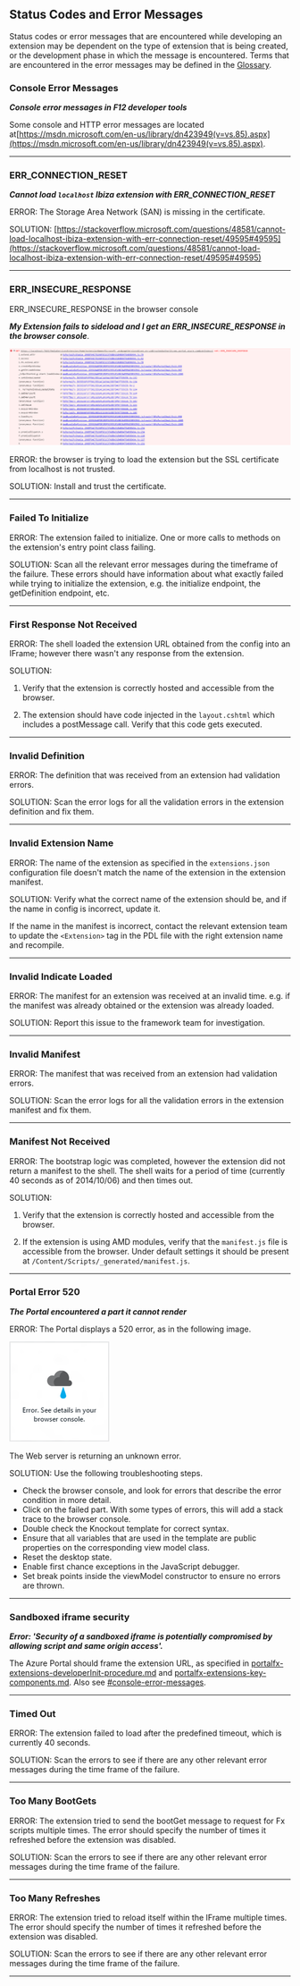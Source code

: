 ## Status Codes and Error Messages
Status codes or error messages that are encountered while developing an extension may be dependent on the type of extension that is being created, or the development phase in which the message is encountered.  Terms that are encountered in the error messages may be defined in the [Glossary](portalfx-extensions-glossary-status-codes.md).
<!-- TODO:  Find at least one status code for each of these conditions. -->

### Console Error Messages

***Console error messages in F12 developer tools***

Some console and HTTP error messages are located at[https://msdn.microsoft.com/en-us/library/dn423949(v=vs.85).aspx](https://msdn.microsoft.com/en-us/library/dn423949(v=vs.85).aspx).

* * *

### ERR_CONNECTION_RESET

***Cannot load `localhost` Ibiza extension with ERR_CONNECTION_RESET***

ERROR: The Storage Area Network (SAN) is missing in the certificate.

SOLUTION: [https://stackoverflow.microsoft.com/questions/48581/cannot-load-localhost-ibiza-extension-with-err-connection-reset/49595#49595](https://stackoverflow.microsoft.com/questions/48581/cannot-load-localhost-ibiza-extension-with-err-connection-reset/49595#49595)

* * * 

### ERR_INSECURE_RESPONSE

ERR_INSECURE_RESPONSE in the browser console

***My Extension fails to sideload and I get an ERR_INSECURE_RESPONSE in the browser console***.
   
![alt-text](../media/portalfx-testinprod/errinsecureresponse.png "ERR_INSECURE_RESPONSE Log")

ERROR: the browser is trying to load the extension but the SSL certificate from localhost is not trusted.

SOLUTION: Install and trust the certificate.

* * *

### Failed To Initialize

ERROR: The extension failed to initialize. One or more calls to methods on the extension's entry point class failing.

SOLUTION: Scan all the relevant error messages during the timeframe of the failure. These errors should have information about what exactly failed while trying to initialize the extension, e.g. the initialize endpoint, the getDefinition endpoint, etc.

* * * 

### First Response Not Received

ERROR: The shell loaded the extension URL obtained from the config into an IFrame; however there wasn't any response from the extension.

SOLUTION: 

1. Verify that the extension is correctly hosted and accessible from the browser.

1. The extension should have code injected in the  `layout.cshtml` which includes a postMessage call. Verify that this code gets executed.

* * * 

### Invalid Definition

ERROR: The definition that was received from an extension had validation errors.

SOLUTION: Scan the error logs for all the validation errors in the extension definition and fix them.

* * * 

### Invalid Extension Name

ERROR: The name of the extension as specified in the `extensions.json` configuration file doesn't match the name of the extension in the extension manifest.

SOLUTION: Verify what the correct name of the extension should be, and if the name in config is incorrect, update it.

If the name in the manifest is incorrect, contact the relevant extension team to update the  `<Extension>` tag in the PDL file with the right extension name and recompile.

* * * 

### Invalid Indicate Loaded

ERROR: The manifest for an extension was received at an invalid time. e.g. if the manifest was already obtained or the extension was already loaded.

SOLUTION: Report this issue to the framework team for investigation.

* * * 

### Invalid Manifest

ERROR: The manifest that was received from an extension had validation errors.

SOLUTION: Scan the error logs for all the validation errors in the extension manifest and fix them.

* * * 

### Manifest Not Received

ERROR: The bootstrap logic was completed, however the extension did not return a manifest to the shell. The shell waits for a period of time (currently 40 seconds as of 2014/10/06) and then times out.

SOLUTION:
1. Verify that the extension is correctly hosted and accessible from the browser.

1. If the extension is using AMD modules, verify that the `manifest.js` file is accessible from the browser. Under default settings it should be present at `/Content/Scripts/_generated/manifest.js`.

* * * 

### Portal Error 520

***The Portal encountered a part it cannot render***

ERROR: The Portal displays a 520 error, as in the following image.

![alt-text](../media/portalfx-debugging/failure.png "Portal Error Message")

The Web server is returning an unknown error. 

SOLUTION: Use the following troubleshooting steps.

* Check the browser console, and look for errors that describe the error condition in more detail. 
* Click on the failed part. With some types of errors, this will add a stack trace to the browser console.
* Double check the Knockout template for correct syntax.
* Ensure that all variables that are used in the template are public properties on the corresponding view model class.
* Reset the desktop state.
* Enable first chance exceptions in the JavaScript debugger.
* Set break points inside the viewModel constructor to ensure no errors are thrown.

* * *

### Sandboxed iframe security

***Error: 'Security of a sandboxed iframe is potentially compromised by allowing script and same origin access'.***
 
The Azure Portal should frame the extension URL, as specified in [portalfx-extensions-developerInit-procedure.md](portalfx-extensions-developerInit-procedure.md) and [portalfx-extensions-key-components.md](portalfx-extensions-key-components.md).  Also see [#console-error-messages](#console-error-messages).

* * *

### Timed Out

ERROR: The extension failed to load after the predefined timeout, which is currently 40 seconds.

SOLUTION: Scan the errors to see if there are any other relevant error messages during the time frame of the failure.

* * * 

### Too Many BootGets

ERROR: The extension tried to send the bootGet message to request for Fx scripts multiple times. The error should specify the number of times it refreshed before the extension was disabled.

SOLUTION:  Scan the errors to see if there are any other relevant error messages during the time frame of the failure.

* * * 

### Too Many Refreshes

ERROR: The extension tried  to reload itself within the IFrame multiple times. The error should specify the number of times it refreshed before the extension was disabled.

SOLUTION: Scan the errors to see if there are any other relevant error messages during the time frame of the failure.

* * * 
